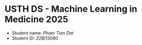 USTH DS - Machine Learning in Medicine 2025
===============================================

- Student name: *Pham Tien Dat*
- Student ID: *22BI13080*


